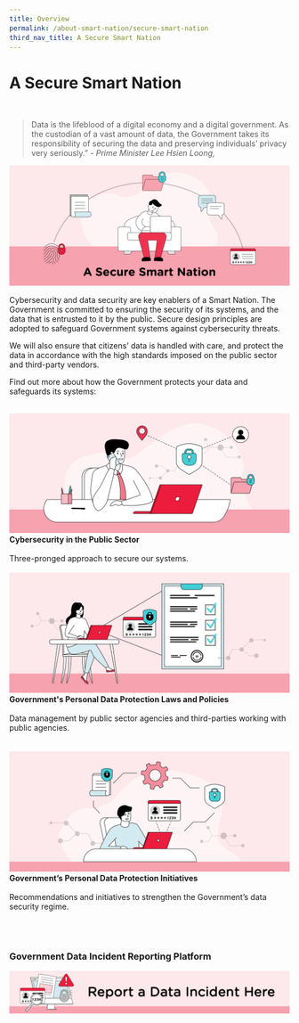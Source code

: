 ```yaml
---
title: Overview
permalink: /about-smart-nation/secure-smart-nation
third_nav_title: A Secure Smart Nation
---
```

# A Secure Smart Nation
<br>

> Data is the lifeblood of a digital economy and a digital government. As the custodian of a vast amount of data, the Government takes its responsibility of securing the data and preserving individuals’ privacy very seriously.”
*- Prime Minister Lee Hsien Loong,*

![A Secure Smart Nation overview](/images/abt-smart-nation/secure-smart-nation.png)

Cybersecurity and data security are key enablers of a Smart Nation. The Government is committed to ensuring the security of its systems, and the data that is entrusted to it by the public. Secure design principles are adopted to safeguard Government systems against cybersecurity threats. 

We will also ensure that citizens’ data is handled with care, and protect the data in accordance with the high standards imposed on the public sector and third-party vendors.

Find out more about how the Government protects your data and safeguards its systems:          

<br>
<div class="row">
<div class="col"> 
<a href="/about-smart-nation/secure-smart-nation/cybersecurity"><img src="/images/abt-smart-nation/cybersecurity.png"></a><br>
		<div class="header"><b>Cybersecurity in the Public Sector</b></div><br>
		<div class="para">Three-pronged approach to secure our systems.
</div>
<br>

</div>
	<div class="col"> 
<a href="/about-smart-nation/secure-smart-nation/personal-data-protection"><img src="/images/abt-smart-nation/govt-personal-data-protection.png"></a><br>
	<div class="header"><b>Government's Personal Data Protection Laws and Policies</b></div><br>
	<div class="para">Data management by public sector agencies and third-parties working with public agencies.
</div>
<br>
</div></div>

<br>
<div class="row">
<div class="col"> 
<a href="/about-smart-nation/secure-smart-nation/pdp-initiatives"><img src="/images/abt-smart-nation/govt-pdp-initiativies.png"></a><br>
	<div class="header"><b>Government’s Personal Data Protection Initiatives</b></div><br>
	<div class="para">Recommendations and initiatives to strengthen the Government’s data security regime.
</div>
<br>

</div>
	<div class="col"> 

<br></div></div>

### Government Data Incident Reporting Platform

<a href="/about-smart-nation/secure-smart-nation/report-data-incident"><img src="/images/abt-smart-nation/rdi-banner.png"></a><br>